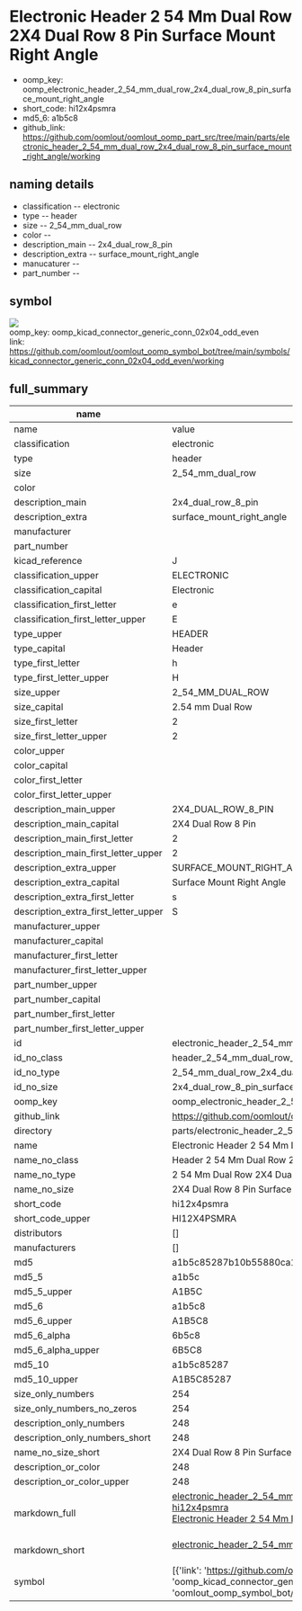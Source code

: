 # Electronic Header 2 54 Mm Dual Row 2X4 Dual Row 8 Pin Surface Mount Right Angle

  
* oomp_key: oomp_electronic_header_2_54_mm_dual_row_2x4_dual_row_8_pin_surface_mount_right_angle 
* short_code: hi12x4psmra
* md5_6: a1b5c8  
* github_link: https://github.com/oomlout/oomlout_oomp_part_src/tree/main/parts/electronic_header_2_54_mm_dual_row_2x4_dual_row_8_pin_surface_mount_right_angle/working  
## naming details
* classification -- electronic
* type -- header
* size -- 2_54_mm_dual_row
* color -- 
* description_main -- 2x4_dual_row_8_pin
* description_extra -- surface_mount_right_angle
* manucaturer -- 
* part_number -- 



## symbol

![](symbol/{index}/working/working_600.png)  
oomp_key: oomp_kicad_connector_generic_conn_02x04_odd_even  
link: https://github.com/oomlout/oomlout_oomp_symbol_bot/tree/main/symbols/kicad_connector_generic_conn_02x04_odd_even/working  


## full_summary
| name | value | 
| --- | --- | 
| name | value | 
| classification | electronic | 
| type | header | 
| size | 2_54_mm_dual_row | 
| color |  | 
| description_main | 2x4_dual_row_8_pin | 
| description_extra | surface_mount_right_angle | 
| manufacturer |  | 
| part_number |  | 
| kicad_reference | J | 
| classification_upper | ELECTRONIC | 
| classification_capital | Electronic | 
| classification_first_letter | e | 
| classification_first_letter_upper | E | 
| type_upper | HEADER | 
| type_capital | Header | 
| type_first_letter | h | 
| type_first_letter_upper | H | 
| size_upper | 2_54_MM_DUAL_ROW | 
| size_capital | 2.54 mm Dual Row | 
| size_first_letter | 2 | 
| size_first_letter_upper | 2 | 
| color_upper |  | 
| color_capital |  | 
| color_first_letter |  | 
| color_first_letter_upper |  | 
| description_main_upper | 2X4_DUAL_ROW_8_PIN | 
| description_main_capital | 2X4 Dual Row 8 Pin | 
| description_main_first_letter | 2 | 
| description_main_first_letter_upper | 2 | 
| description_extra_upper | SURFACE_MOUNT_RIGHT_ANGLE | 
| description_extra_capital | Surface Mount Right Angle | 
| description_extra_first_letter | s | 
| description_extra_first_letter_upper | S | 
| manufacturer_upper |  | 
| manufacturer_capital |  | 
| manufacturer_first_letter |  | 
| manufacturer_first_letter_upper |  | 
| part_number_upper |  | 
| part_number_capital |  | 
| part_number_first_letter |  | 
| part_number_first_letter_upper |  | 
| id | electronic_header_2_54_mm_dual_row_2x4_dual_row_8_pin_surface_mount_right_angle | 
| id_no_class | header_2_54_mm_dual_row_2x4_dual_row_8_pin_surface_mount_right_angle | 
| id_no_type | 2_54_mm_dual_row_2x4_dual_row_8_pin_surface_mount_right_angle | 
| id_no_size | 2x4_dual_row_8_pin_surface_mount_right_angle | 
| oomp_key | oomp_electronic_header_2_54_mm_dual_row_2x4_dual_row_8_pin_surface_mount_right_angle | 
| github_link | https://github.com/oomlout/oomlout_oomp_part_src/tree/main/parts/electronic_header_2_54_mm_dual_row_2x4_dual_row_8_pin_surface_mount_right_angle/working | 
| directory | parts/electronic_header_2_54_mm_dual_row_2x4_dual_row_8_pin_surface_mount_right_angle | 
| name | Electronic Header 2 54 Mm Dual Row 2X4 Dual Row 8 Pin Surface Mount Right Angle | 
| name_no_class | Header 2 54 Mm Dual Row 2X4 Dual Row 8 Pin Surface Mount Right Angle | 
| name_no_type | 2 54 Mm Dual Row 2X4 Dual Row 8 Pin Surface Mount Right Angle | 
| name_no_size | 2X4 Dual Row 8 Pin Surface Mount Right Angle | 
| short_code | hi12x4psmra | 
| short_code_upper | HI12X4PSMRA | 
| distributors | [] | 
| manufacturers | [] | 
| md5 | a1b5c85287b10b55880ca17b822eceef | 
| md5_5 | a1b5c | 
| md5_5_upper | A1B5C | 
| md5_6 | a1b5c8 | 
| md5_6_upper | A1B5C8 | 
| md5_6_alpha | 6b5c8 | 
| md5_6_alpha_upper | 6B5C8 | 
| md5_10 | a1b5c85287 | 
| md5_10_upper | A1B5C85287 | 
| size_only_numbers | 254 | 
| size_only_numbers_no_zeros | 254 | 
| description_only_numbers | 248 | 
| description_only_numbers_short | 248 | 
| name_no_size_short | 2X4 Dual Row 8 Pin Surface Mount Right Angle | 
| description_or_color | 248 | 
| description_or_color_upper | 248 | 
| markdown_full | [electronic_header_2_54_mm_dual_row_2x4_dual_row_8_pin_surface_mount_right_angle](https://github.com/oomlout/oomlout_oomp_part_src/tree/main/parts/electronic_header_2_54_mm_dual_row_2x4_dual_row_8_pin_surface_mount_right_angle/working)<br>[hi12x4psmra](https://github.com/oomlout/oomlout_oomp_part_src/tree/main/parts/electronic_header_2_54_mm_dual_row_2x4_dual_row_8_pin_surface_mount_right_angle/working)<br>[Electronic Header 2 54 Mm Dual Row 2X4 Dual Row 8 Pin Surface Mount Right Angle](https://github.com/oomlout/oomlout_oomp_part_src/tree/main/parts/electronic_header_2_54_mm_dual_row_2x4_dual_row_8_pin_surface_mount_right_angle/working)<br><br> | 
| markdown_short | [electronic_header_2_54_mm_dual_row_2x4_dual_row_8_pin_surface_mount_right_angle](https://github.com/oomlout/oomlout_oomp_part_src/tree/main/parts/electronic_header_2_54_mm_dual_row_2x4_dual_row_8_pin_surface_mount_right_angle/working)<br><br> | 
| symbol | [{'link': 'https://github.com/oomlout/oomlout_oomp_symbol_bot/tree/main/symbols/kicad_connector_generic_conn_02x04_odd_even', 'oomp_key': 'oomp_kicad_connector_generic_conn_02x04_odd_even', 'directory': 'oomlout_oomp_symbol_bot/symbols/kicad_connector_generic_conn_02x04_odd_even//working/working.kicad_sym', 'index': 0}] | 
